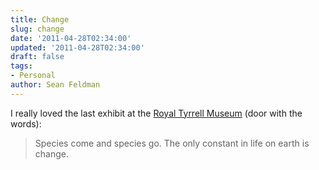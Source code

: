 ```yaml
---
title: Change
slug: change
date: '2011-04-28T02:34:00'
updated: '2011-04-28T02:34:00'
draft: false
tags:
- Personal
author: Sean Feldman
---
```



I really loved the last exhibit at the [Royal Tyrrell Museum](http://www.tyrrellmuseum.com/) (door with the words):

> Species come and species go. The only constant in life on earth is change.


